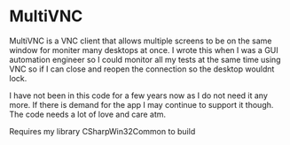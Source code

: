 # MultiVNC
MultiVNC is a VNC client that allows multiple screens to be on the same window for moniter many desktops at once. I wrote this when I was a GUI automation engineer so I could monitor all my tests at the same time using VNC so if I can close and reopen the connection so the desktop wouldnt lock.

I have not been in this code for a few years now as I do not need it any more. If there is demand for the app I may continue to support it though. 
The code needs a lot of love and care atm.

Requires my library CSharpWin32Common to build
